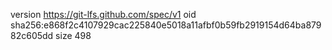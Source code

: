 version https://git-lfs.github.com/spec/v1
oid sha256:e868f2c4107929cac225840e5018a11afbf0b59fb2919154d64ba87982c605dd
size 498
